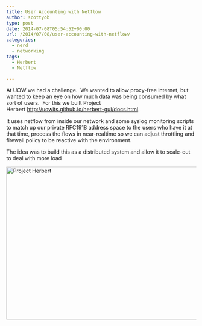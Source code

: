 ```yaml
---
title: User Accounting with Netflow
author: scottyob
type: post
date: 2014-07-08T05:54:52+00:00
url: /2014/07/08/user-accounting-with-netflow/
categories:
  - nerd
  - networking
tags:
  - Herbert
  - Netflow

---
```

At UOW we had a challenge.  We wanted to allow proxy-free internet, but wanted to keep an eye on how much data was being consumed by what sort of users.  For this we built Project Herbert <a href="http://uowits.github.io/herbert-gui/docs.html" onclick="javascript:_gaq.push(['_trackEvent','outbound-article','http://uowits.github.io']);">http://uowits.github.io/herbert-gui/docs.html</a>.

It uses netflow from inside our network and some syslog monitoring scripts to match up our private RFC1918 address space to the users who have it at that time, process the flows in near-realtime so we can adjust throttling and firewall policy to be reactive with the environment.

The idea was to build this as a distributed system and allow it to scale-out to deal with more load

<a href="http://www.scottyob.com/wp-content/uploads/2014/07/f9b7b2fc.screenshot.jpg" onclick="javascript:_gaq.push(['_trackEvent','outbound-article','http://www.scottyob.com']);"><img class="aligncenter wp-image-405" src="http://www.scottyob.com/wp-content/uploads/2014/07/f9b7b2fc.screenshot.jpg" alt="Project Herbert" width="600" height="406" /></a>
